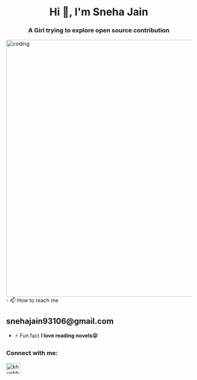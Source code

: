 <h1 align="center">Hi 👋, I'm Sneha Jain</h1>
<h3 align="center">A Girl trying to explore open source contribution</h3>


<img src="https://imgur.com/SmyGCZm.png" alt="coding" width="700"  class="center">
- 📫 How to reach me <h2>snehajain93106@gmail.com</h2>

- ⚡ Fun fact **I love reading novels😜**

<h3 align="left">Connect with me:</h3>
<p align="left">

<a href="https://www.linkedin.com/in/sneha-jain-6518bb202/" target="blank"><img align="center" src="https://cdn.jsdelivr.net/npm/simple-icons@3.0.1/icons/linkedin.svg" alt="khushboogoel01" height="30" width="40" /></a>

</p>

